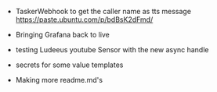 
 - TaskerWebhook to get the caller name as tts message https://paste.ubuntu.com/p/bdBsK2dFmd/

 - Bringing Grafana back to live 
 
 - testing Ludeeus youtube Sensor with the new async handle 
 
 - secrets for some value templates 
 
 - Making more readme.md's
 
  
